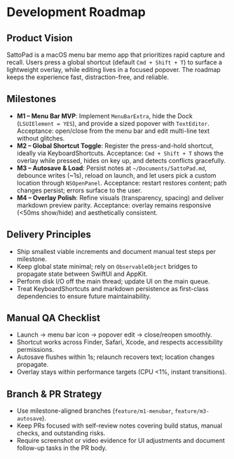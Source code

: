 # Development Roadmap

## Product Vision
SattoPad is a macOS menu bar memo app that prioritizes rapid capture and recall. Users press a global shortcut (default `Cmd + Shift + T`) to surface a lightweight overlay, while editing lives in a focused popover. The roadmap keeps the experience fast, distraction-free, and reliable.

## Milestones
- **M1 – Menu Bar MVP**: Implement `MenuBarExtra`, hide the Dock (`LSUIElement = YES`), and provide a sized popover with `TextEditor`. Acceptance: open/close from the menu bar and edit multi-line text without glitches.
- **M2 – Global Shortcut Toggle**: Register the press-and-hold shortcut, ideally via KeyboardShortcuts. Acceptance: `Cmd + Shift + T` shows the overlay while pressed, hides on key up, and detects conflicts gracefully.
- **M3 – Autosave & Load**: Persist notes at `~/Documents/SattoPad.md`, debounce writes (~1s), reload on launch, and let users pick a custom location through `NSOpenPanel`. Acceptance: restart restores content; path changes persist; errors surface to the user.
- **M4 – Overlay Polish**: Refine visuals (transparency, spacing) and deliver markdown preview parity. Acceptance: overlay remains responsive (<50ms show/hide) and aesthetically consistent.

## Delivery Principles
- Ship smallest viable increments and document manual test steps per milestone.
- Keep global state minimal; rely on `ObservableObject` bridges to propagate state between SwiftUI and AppKit.
- Perform disk I/O off the main thread; update UI on the main queue.
- Treat KeyboardShortcuts and markdown persistence as first-class dependencies to ensure future maintainability.

## Manual QA Checklist
- Launch → menu bar icon → popover edit → close/reopen smoothly.
- Shortcut works across Finder, Safari, Xcode, and respects accessibility permissions.
- Autosave flushes within 1s; relaunch recovers text; location changes propagate.
- Overlay stays within performance targets (CPU <1%, instant transitions).

## Branch & PR Strategy
- Use milestone-aligned branches (`feature/m1-menubar`, `feature/m3-autosave`).
- Keep PRs focused with self-review notes covering build status, manual checks, and outstanding risks.
- Require screenshot or video evidence for UI adjustments and document follow-up tasks in the PR body.
